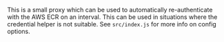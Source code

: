 This is a small proxy which can be used to automatically re-authenticate with the AWS ECR on an interval. This can be used in situations where the credential helper is not suitable. See `src/index.js` for more info on config options.